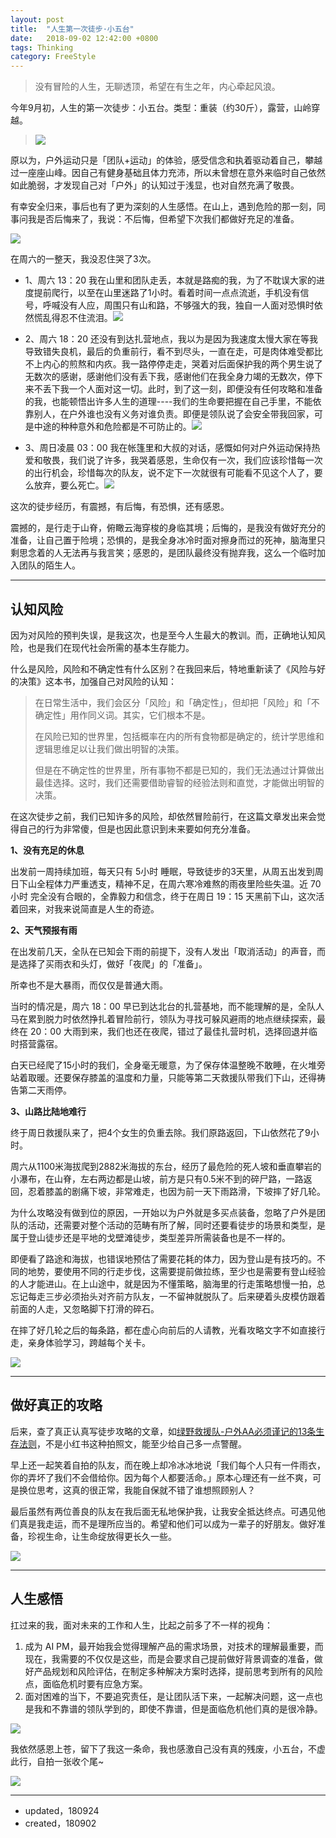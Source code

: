 ```yaml
---
layout: post
title:  "人生第一次徒步·小五台"
date:   2018-09-02 12:42:00 +0800
tags: Thinking
category: FreeStyle
---
```


> 没有冒险的人生，无聊透顶，希望在有生之年，内心牵起风浪。

今年9月初，人生的第一次徒步：小五台。类型：重装（约30斤），露营，山岭穿越。

> ![](http://ojcp18ifz.bkt.clouddn.com/2018-09-12-053005.png)


原以为，户外运动只是「团队+运动」的体验，感受信念和执着驱动着自己，攀越过一座座山峰。因自己有健身基础且体力充沛，所以未曾想在意外来临时自己依然如此脆弱，才发现自己对「户外」的认知过于浅显，也对自然充满了敬畏。

有幸安全归来，事后也有了更为深刻的人生感悟。在山上，遇到危险的那一刻，同事问我是否后悔来了，我说：不后悔，但希望下次我们都做好充足的准备。

![](http://ojcp18ifz.bkt.clouddn.com/2018-09-24-IMG_2165.JPG)



在周六的一整天，我没忍住哭了3次。


- 1、周六 13：20 我在山里和团队走丢，本就是路痴的我，为了不耽误大家的进度提前爬行，以至在山里迷路了1小时。看着时间一点点流逝，手机没有信号，呼喊没有人应，周围只有山和路，不够强大的我，独自一人面对恐惧时依然慌乱得忍不住流泪。![](http://ojcp18ifz.bkt.clouddn.com/2018-09-24-IMG_2164.JPG)

- 2、周六 18：20 还没有到达扎营地点，我以为是因为我速度太慢大家在等我导致错失良机，最后的负重前行，看不到尽头，一直在走，可是肉体难受都比不上内心的煎熬和内疚。我一路停停走走，哭着对后面保护我的两个男生说了无数次的感谢，感谢他们没有丢下我，感谢他们在我全身力竭的无数次，停下来不丢下我一个人面对这一切。此时，到了这一刻，即便没有任何攻略和准备的我，也能顿悟出许多人生的道理----我们的生命要把握在自己手里，不能依靠别人，在户外谁也没有义务对谁负责。即便是领队说了会安全带我回家，可是中途的种种意外和危险都是不可防止的。![](http://ojcp18ifz.bkt.clouddn.com/2018-09-24-IMG_2168.JPG)

- 3、周日凌晨 03：00 我在帐篷里和大叔的对话，感慨如何对户外运动保持热爱和敬畏，我们说了许多，我哭着感恩，生命仅有一次，我们应该珍惜每一次的出行机会，珍惜每次的队友，说不定下一次就很有可能看不见这个人了，要么放弃，要么死亡。![](http://ojcp18ifz.bkt.clouddn.com/2018-09-24-IMG_3804.JPG)

这次的徒步经历，有震撼，有后悔，有恐惧，还有感恩。

震撼的，是行走于山脊，俯瞰云海穿梭的身临其境；后悔的，是我没有做好充分的准备，让自己置于险境；恐惧的，是我全身冰冷时面对擦身而过的死神，脑海里只剩思念着的人无法再与我言笑；感恩的，是团队最终没有抛弃我，这么一个临时加入团队的陌生人。

---

## 认知风险

因为对风险的预判失误，是我这次，也是至今人生最大的教训。而，正确地认知风险，也是我们在现代社会所需的基本生存能力。

什么是风险，风险和不确定性有什么区别？在我回来后，特地重新读了《风险与好的决策》这本书，加强自己对风险的认知：

> 在日常生活中，我们会区分「风险」和「确定性」，但却把「风险」和「不确定性」用作同义词。其实，它们根本不是。
> 
> 在风险已知的世界里，包括概率在内的所有食物都是确定的，统计学思维和逻辑思维足以让我们做出明智的决策。
> 
> 但是在不确定性的世界里，所有事物不都是已知的，我们无法通过计算做出最佳选择。这时，我们还需要借助睿智的经验法则和直觉，才能做出明智的决策。


在这次徒步之前，我们已知许多的风险，却依然冒险前行，在这篇文章发出来会觉得自己的行为非常傻，但是也因此意识到未来要如何充分准备。


**1、没有充足的休息**

出发前一周持续加班，每天只有 5小时 睡眠，导致徒步的3天里，从周五出发到周日下山全程体力严重透支，精神不足，在周六寒冷难熬的雨夜里险些失温。近 70小时 完全没有合眼的，全靠毅力和信念，终于在周日 19：15 天黑前下山，这次活着回来，对我来说简直是人生的奇迹。



**2、天气预报有雨**

在出发前几天，全队在已知会下雨的前提下，没有人发出「取消活动」的声音，而是选择了买雨衣和头灯，做好「夜爬」的「准备」。

所幸也不是大暴雨，而仅仅是普通大雨。

当时的情况是，周六 18：00 早已到达北台的扎营基地，而不能理解的是，全队人马在累到脱力时依然挣扎着冒险前行，领队为寻找可躲风避雨的地点继续探索，最终在 20：00 大雨到来，我们也还在夜爬，错过了最佳扎营时机，选择回退并临时搭营露宿。

白天已经爬了15小时的我们，全身毫无暖意，为了保存体温整晚不敢睡，在火堆旁站着取暖。还要保存膝盖的温度和力量，只能等第二天救援队带我们下山，还得祷告第二天雨停。


**3、山路比陆地难行**

终于周日救援队来了，把4个女生的负重去除。我们原路返回，下山依然花了9小时。

周六从1100米海拔爬到2882米海拔的东台，经历了最危险的死人坡和垂直攀岩的小瀑布，在山脊，左右两边都是山坡，前方是只有0.5米不到的碎尸路，一路返回，忍着膝盖的剧痛下坡，非常难走，也因为前一天下雨路滑，下坡摔了好几轮。

为什么攻略没有做到位的原因，一开始以为户外就是多买点装备，忽略了户外是团队的活动，还需要对整个活动的范畴有所了解，同时还要看徒步的场景和类型，是属于登山徒步还是平地的戈壁滩徒步，类型差异所需装备也是不一样的。

即便看了路途和海拔，也错误地预估了需要花耗的体力，因为登山是有技巧的。不同的地势，要使用不同的行走步伐，这需要提前做拉练，至少也是需要有登山经验的人才能进山。在上山途中，就是因为不懂策略，脑海里的行走策略想慢一拍，总忘记每走三步必须抬头对齐前方队友，一不留神就脱队了。后来硬着头皮模仿跟着前面的人走，又忽略脚下打滑的碎石。

在摔了好几轮之后的每条路，都在虚心向前后的人请教，光看攻略文字不如直接行走，亲身体验学习，跨越每个关卡。

![](http://ojcp18ifz.bkt.clouddn.com/2018-09-24-IMG_2176.JPG)

---

## 做好真正的攻略


后来，查了真正认真写徒步攻略的文章，如[绿野救援队-户外AA必须谨记的13条生存法则](https://mp.weixin.qq.com/s?__biz=MzA4NzAxMTUxMQ==&mid=2652701385&idx=1&sn=8e920397d10b5c7950313a82a6457d4e&chksm=8bd65b11bca1d2071165927b7668d02d010c6d1254e98e61fbe1c2d1c59c3902178c177a40fd&mpshare=1&scene=1&srcid=0827tJCm5lPnd4jNRtmgBCDh&key=1a64fe9f61cd785c1c87236204f1d9c35fcd727161156f900b6a9970f0ed58398465bc904f6bcfe606e0994aca664c2255e7fb4b7b7a23cef9aa3ea980a4a64d5d2843d7e544955f0475cb1404f9f261&ascene=0&uin=OTYyNDg4NjIx&devicetype=iMac+MacBookPro14%2C1+OSX+OSX+10.12.5+build(16F2073)&version=12020810&nettype=WIFI&lang=zh_CN&fontScale=100&pass_ticket=W0dCSyFLeShJsSJlGxDEh%2FjNvEyAh57eKvPFFDhT4WCs5BIGu5hoW4iwOyv59ti2)，不是小红书这种拍照文，能至少给自己多一点警醒。

早上还一起笑着自拍的队友，而在晚上却冷冰冰地说「我们每个人只有一件雨衣，你的弄坏了我们不会借给你。因为每个人都要活命。」原本心理还有一丝不爽，可是换位思考，这真的很正常，我能自保就不错了谁想照顾别人？

最后虽然有两位善良的队友在我后面无私地保护我，让我安全抵达终点。可遇见他们真是我走运，而不是理所应当的。希望和他们可以成为一辈子的好朋友。做好准备，珍视生命，让生命绽放得更长久一些。



![](http://ojcp18ifz.bkt.clouddn.com/2018-09-24-IMG_2166.JPG)

---

## 人生感悟

扛过来的我，面对未来的工作和人生，比起之前多了不一样的视角：

1. 成为 AI PM，最开始我会觉得理解产品的需求场景，对技术的理解最重要，而现在，我需要的不仅仅是这些，而是会要求自己提前做好背景调查的准备，做好产品规划和风险评估，在制定多种解决方案时选择，提前思考到所有的风险点，面临危机时要有应急方案。
2. 面对困难的当下，不要追究责任，是让团队活下来，一起解决问题，这一点也是我和不靠谱的领队学到的，即使不靠谱，但是面临危机他们真的是很冷静。

![](http://ojcp18ifz.bkt.clouddn.com/2018-09-24-IMG_8796.JPG)


我依然感恩上苍，留下了我这一条命，我也感激自己没有真的残废，小五台，不虚此行，自拍一张收个尾~


![](http://ojcp18ifz.bkt.clouddn.com/2018-09-24-IMG_0997.JPG)


---

- updated，180924
- created，180902









